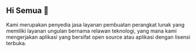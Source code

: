 ## Hi Semua 👋

Kami merupakan penyedia jasa layanan pembuatan perangkat lunak yang memiliki layanan ungulan bernama relawan teknologi, yang mana kami mengerjakan aplikasi yang bersifat open source atau aplikasi dengan lisensi terbuka.

